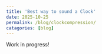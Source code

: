 ```yaml
---
title: 'Best way to sound a Clock'
date: 2025-10-25
permalink: /blog/clockcompression/
catagories: [blog]
---
```


Work in progress!
